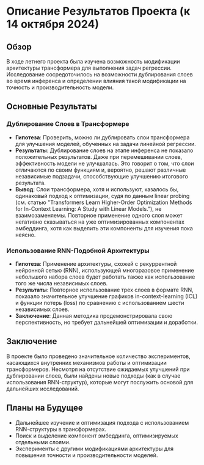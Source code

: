 # Описание Результатов Проекта (к 14 октября 2024)

## Обзор

В ходе летнего проекта была изучена возможность модификации архитектуры трансформера для выполнения задач регрессии. 
Исследование сосредоточилось на возможности дублирования слоев во время инференса и 
определении влияния такой модификации на точность и производительность модели.

## Основные Результаты

### Дублирование Слоев в Трансформере

- **Гипотеза**: Проверить, можно ли дублировать слои трансформера для улучшения моделей, обученных на задачи линейной регрессии.
- **Результаты**: Дублирование слоев на этапе инференса не показало положительных результатов. Даже при перемешивании слоев, эффективность модели не улучшалась. Это говорит о том, что слои отличаются по своим функциям и, вероятно, решают различные независимые подзадачи, способствующие улучшению итогового результата. 
- **Вывод**: Слои трансформера, хотя и используют, казалось бы, одинаковый подход к оптимизации, судя по данным linear probing (см. статью "Transformers Learn Higher-Order Optimization Methods for In-Context Learning: A Study with Linear Models."), не взаимозаменяемы.
   Повторное применение одного слоя может негативно сказываться на уже оптимизированных компонентах эмбеддинга, хотя как выделить эти компоненты для изучения пока неясно.

### Использование RNN-Подобной Архитектуры

- **Гипотеза**: Применение архитектуры, схожей с рекуррентной нейронной сетью (RNN), использующей многоразовое применение небольшого набора слоев будет работать также как использование того же числа независимых слоев.
- **Результаты**: Повторное использование трех слоев в формате RNN, показало значительное улучшение графиков in-context-learning (ICL) и функции потерь (loss) по сравнению с использованием шести независимых слоев.
- **Заключение**: Данная методика продемонстрировала свою перспективность, но требует дальнейшей оптимизации и доработки.

## Заключение

В проекте было проведено значительное количество экспериментов, касающихся внутренних механизмов работы и оптимизации трансформеров. Несмотря на отсутствие ожидаемых улучшений при дублировании слоев, 
были найдены новые подходы (как в случае использования RNN-структур), которые могут послужить основой для дальнейших исследований.

## Планы на Будущее

- Дальнейшее изучение и оптимизация подхода с использованием RNN-структуры в трансформерах.
- Поиск и выделение компонент эмбеддинга, оптимизируемых отдельными слоями.
- Эксперименты с другими модификациями архитектуры для повышения точности и производительности моделей.
